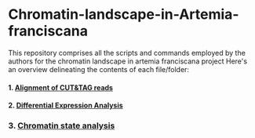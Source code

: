# Chromatin-landscape-in-Artemia-franciscana
This repository comprises all the scripts and commands employed by the authors for the chromatin landscape in artemia franciscana project
Here's an overview delineating the contents of each file/folder:

#### 1. [Alignment of CUT&TAG reads](https://github.com/vkb25/Chromatin-landscape-in-Artemia-franciscana/blob/8c617acdb6e7b649a9a1ebb00b780f8595015ab2/alignment_processingCUT_TAGreads.md)

#### 2. [Differential Expression Analysis](https://github.com/vkb25/Chromatin-landscape-in-Artemia-franciscana/blob/8c617acdb6e7b649a9a1ebb00b780f8595015ab2/kallisto_sleuth.md)

### 3. [Chromatin state analysis](https://github.com/vkb25/Chromatin-landscape-in-Artemia-franciscana/blob/8e94c5fd48ed9eacd5cd22cbd70a4bfc07eca27c/Spectacle_running.md)
